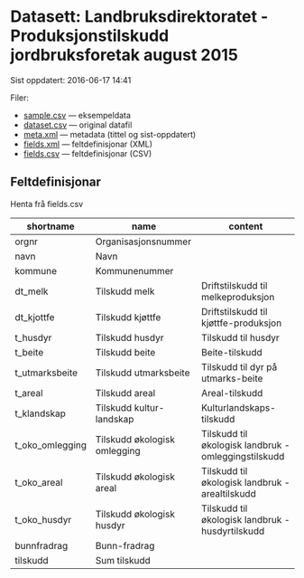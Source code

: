 # Datasett:     Landbruksdirektoratet - Produksjonstilskudd jordbruksforetak august 2015
 Sist oppdatert: 2016-06-17 14:41

 Filer:
 - [sample.csv](sample.csv) — eksempeldata
 - [dataset.csv](dataset.csv) — original datafil
 - [meta.xml](meta.xml) — metadata (tittel og sist-oppdatert)
 - [fields.xml](fields.xml) — feltdefinisjonar (XML)
 - [fields.csv](fields.csv) — feltdefinisjonar (CSV)


## Feltdefinisjonar
Henta frå fields.csv

| shortname | name | content |
| --- | --- | --- |
| orgnr | Organisasjonsnummer |  |
| navn | Navn |  |
| kommune | Kommunenummer |  |
| dt_melk | Tilskudd melk | Driftstilskudd til melkeproduksjon |
| dt_kjottfe | Tilskudd kjøttfe | Driftstilskudd til kjøttfe-produksjon |
| t_husdyr | Tilskudd husdyr | Tilskudd til husdyr |
| t_beite | Tilskudd beite | Beite-tilskudd |
| t_utmarksbeite | Tilskudd utmarksbeite | Tilskudd til dyr på utmarks-beite |
| t_areal | Tilskudd areal | Areal-tilskudd |
| t_klandskap | Tilskudd kultur-landskap | Kulturlandskaps-tilskudd |
| t_oko_omlegging | Tilskudd økologisk omlegging | Tilskudd til økologisk landbruk - omleggingstilskudd |
| t_oko_areal | Tilskudd økologisk areal | Tilskudd til økologisk landbruk - arealtilskudd |
| t_oko_husdyr | Tilskudd økologisk husdyr | Tilskudd til økologisk landbruk - husdyrtilskudd |
| bunnfradrag | Bunn-fradrag |  |
| tilskudd | Sum tilskudd |  |
